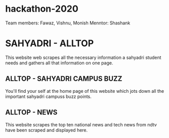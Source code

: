 # hackathon-2020

Team members: Fawaz, Vishnu, Monish
Menntor: Shashank

# SAHYADRI - ALLTOP
This website web scrapes all the necessary information a sahyadri student needs and gathers all that information on one page.
## ALLTOP - SAHYADRI CAMPUS BUZZ
You'll find your self at the home page of this website which jots down all the important sahyadri campuss buzz points.
## ALLTOP - NEWS 
This website scrapes the top ten national news and tech news from ndtv have been scraped and displayed here.
